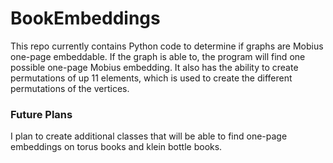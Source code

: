 # BookEmbeddings
This repo currently contains Python code to determine if graphs are Mobius one-page embeddable. If the graph is able to, the program will find one possible one-page Mobius embedding. It also has the ability to create permutations of up 11 elements, which is used to create the different permutations of the vertices. 

### Future Plans
I plan to create additional classes that will be able to find one-page embeddings on torus books and klein bottle books. 